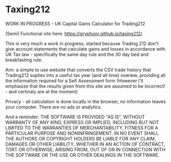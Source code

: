 # Taxing212
WORK IN PROGRESS - UK Capital Gains Calculator for Trading212

(Semi) Functional site here: https://gryphonr.github.io/taxing212/

This is very much a work in progress, started because Trading 212 don't give account statements that calculate gains and losses in accordance with UK Tax law - specifically the same day rule and the 30 day bed and breakfasting rule.

Aim: a simple to use website that converts the CSV trade history that Trading212 suplies into a useful tax year (and all time) overiew, providing all the information required for a Self Assessment form (However I'll emphasize that the results given from this site are assumed to be incorrect! - and certinaly are at the moment)

Privacy - all calculation is done locally in the browser, no information leaves your computer. There are no ads or analytics.


And a reminder:
THE SOFTWARE IS PROVIDED "AS IS", WITHOUT WARRANTY OF ANY KIND, EXPRESS OR
IMPLIED, INCLUDING BUT NOT LIMITED TO THE WARRANTIES OF MERCHANTABILITY,
FITNESS FOR A PARTICULAR PURPOSE AND NONINFRINGEMENT. IN NO EVENT SHALL THE
AUTHORS OR COPYRIGHT HOLDERS BE LIABLE FOR ANY CLAIM, DAMAGES OR OTHER
LIABILITY, WHETHER IN AN ACTION OF CONTRACT, TORT OR OTHERWISE, ARISING FROM,
OUT OF OR IN CONNECTION WITH THE SOFTWARE OR THE USE OR OTHER DEALINGS IN THE
SOFTWARE.
